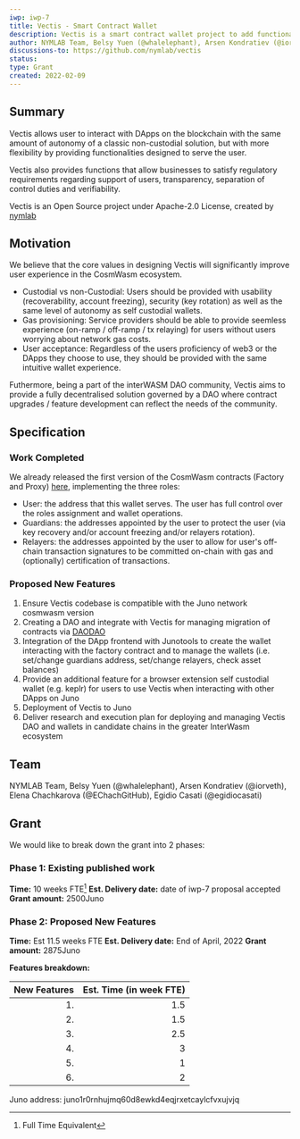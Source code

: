 ```yaml
---
iwp: iwp-7
title: Vectis - Smart Contract Wallet
description: Vectis is a smart contract wallet project to add functionality for users of DApps to manage their keys by allowing for recovery and account freeze, whilst preserving user control, and enabling relayer capability for gas provisioning.
author: NYMLAB Team, Belsy Yuen (@whalelephant), Arsen Kondratiev (@iorveth), Elena Chachkarova (@EChachGitHub), Egidio Casati (@egidiocasati)
discussions-to: https://github.com/nymlab/vectis
status:
type: Grant
created: 2022-02-09
---
```


## Summary

Vectis allows user to interact with DApps on the blockchain with the same amount of autonomy of a classic non-custodial solution, but with more flexibility by providing functionalities designed to serve the user.

Vectis also provides functions that allow businesses to satisfy regulatory requirements regarding support of users, transparency, separation of control duties and verifiability.

Vectis is an Open Source project under Apache-2.0 License, created by [nymlab](https:/www.nymlab.it)

## Motivation

We believe that the core values in designing Vectis will significantly improve user experience in the CosmWasm ecosystem.

- Custodial vs non-Custodial: Users should be provided with usability (recoverability, account freezing), security (key rotation) as well as the same level of autonomy as self custodial wallets.
- Gas provisioning: Service providers should be able to provide seemless experience (on-ramp / off-ramp / tx relaying) for users without users worrying about network gas costs.
- User acceptance: Regardless of the users proficiency of web3 or the DApps they choose to use, they should be provided with the same intuitive wallet experience.

Futhermore, being a part of the interWASM DAO community,
Vectis aims to provide a fully decentralised solution governed by a DAO where contract upgrades / feature development can reflect the needs of the community.

## Specification

### Work Completed

We already released the first version of the CosmWasm contracts (Factory and Proxy) [here](https://github.com/nymlab/vectis), implementing the three roles:

- User: the address that this wallet serves. The user has full control over the roles assignment and wallet operations.
- Guardians: the addresses appointed by the user to protect the user (via key recovery and/or account freezing and/or relayers rotation).
- Relayers: the addresses appointed by the user to allow for user's off-chain transaction signatures to be committed on-chain with gas and (optionally) certification of transactions.

### Proposed New Features

1. Ensure Vectis codebase is compatible with the Juno network cosmwasm version
1. Creating a DAO and integrate with Vectis for managing migration of contracts via [DAODAO](https://daodao.zone/)
1. Integration of the DApp frontend with Junotools to create the wallet interacting with the factory contract and to manage the wallets (i.e. set/change guardians address, set/change relayers, check asset balances)
1. Provide an additional feature for a browser extension self custodial wallet (e.g. keplr) for users to use Vectis when interacting with other DApps on Juno
1. Deployment of Vectis to Juno
1. Deliver research and execution plan for deploying and managing Vectis DAO and wallets in candidate chains in the greater InterWasm ecosystem

## Team

NYMLAB Team, Belsy Yuen (@whalelephant), Arsen Kondratiev (@iorveth), Elena Chachkarova (@EChachGitHub), Egidio Casati (@egidiocasati)

## Grant

We would like to break down the grant into 2 phases:

### Phase 1: Existing published work

**Time:** 10 weeks FTE[^1]
**Est. Delivery date:** date of iwp-7 proposal accepted
**Grant amount:** 2500Juno

### Phase 2: Proposed New Features

**Time:** Est 11.5 weeks FTE
**Est. Delivery date:** End of April, 2022
**Grant amount:** 2875Juno

**Features breakdown:**

| New Features | Est. Time (in week FTE) |
| -----------: | ----------------------: |
|           1. |                     1.5 |
|           2. |                     1.5 |
|           3. |                     2.5 |
|           4. |                       3 |
|           5. |                       1 |
|           6. |                       2 |

Juno address: juno1r0rnhujmq60d8ewkd4eqjrxetcaylcfvxujvjq

[^1]: Full Time Equivalent
